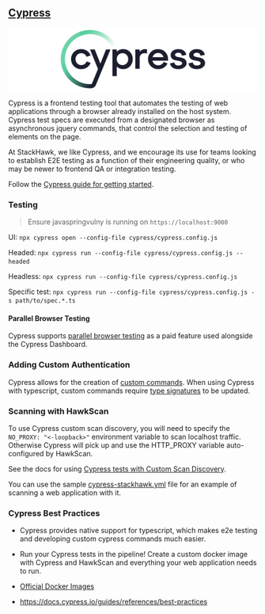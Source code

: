 ## [Cypress](https://www.cypress.io/)

![Cypress](../images/cypress-banner.png)

Cypress is a frontend testing tool that automates the testing of web applications through a browser already installed on the host system. Cypress test specs are executed from a designated browser as asynchronous jquery commands, that control the selection and testing of elements on the page.

At StackHawk, we like Cypress, and we encourage its use for teams looking to establish E2E testing as a function of their engineering quality, or who may be newer to frontend QA or integration testing.

Follow the [Cypress guide for getting started](https://docs.cypress.io/guides/getting-started/installing-cypress).

### Testing

> Ensure javaspringvulny is running on `https://localhost:9000`

UI: `npx cypress open --config-file cypress/cypress.config.js`

Headed: `npx cypress run --config-file cypress/cypress.config.js --headed`

Headless: `npx cypress run --config-file cypress/cypress.config.js`

Specific test: `npx cypress run --config-file cypress/cypress.config.js -s path/to/spec.*.ts`

#### Parallel Browser Testing

Cypress supports [parallel browser testing](https://docs.cypress.io/guides/guides/parallelization#Turning-on-parallelization) as a paid feature used alongside the Cypress Dashboard.

### Adding Custom Authentication

Cypress allows for the creation of [custom commands](https://github.com/stackhawk/stackhawk-custom-image/blob/main/integrations/cypress/support/commands.ts). When using Cypress with typescript, custom commands require [type signatures](https://github.com/stackhawk/stackhawk-custom-image/blob/main/integrations/cypress/support/index.d.ts) to be updated.

### Scanning with HawkScan

To use Cypress custom scan discovery, you will need to specify the `NO_PROXY: "<-loopback>"` environment variable to scan localhost traffic. Otherwise Cypress will pick up and use the HTTP_PROXY variable auto-configured by HawkScan.

See the docs for using [Cypress tests with Custom Scan Discovery](https://docs.stackhawk.com/hawkscan/scan-discovery/custom.html).

You can use the sample [cypress-stackhawk.yml](./cypress/cypress-stackhawk.yml) file for an example of scanning a web application with it.

### Cypress Best Practices

* Cypress provides native support for typescript, which makes e2e testing and developing custom cypress commands much easier.

* Run your Cypress tests in the pipeline! Create a custom docker image with Cypress and HawkScan and everything your web application needs to run.

* [Official Docker Images](https://github.com/cypress-io/cypress-docker-images)

* https://docs.cypress.io/guides/references/best-practices